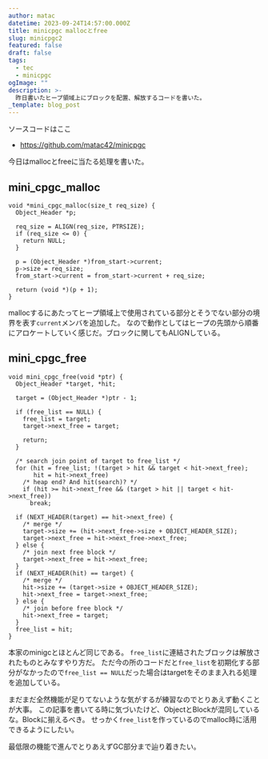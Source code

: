 ```yaml
---
author: matac
datetime: 2023-09-24T14:57:00.000Z
title: minicpgc mallocとfree
slug: minicpgc2
featured: false
draft: false
tags:
  - tec
  - minicpgc
ogImage: ""
description: >-
  昨日書いたヒープ領域上にブロックを配置、解放するコードを書いた。
_template: blog_post
---
```


ソースコードはここ

- https://github.com/matac42/minicpgc

今日はmallocとfreeに当たる処理を書いた。

## mini_cpgc_malloc

```
void *mini_cpgc_malloc(size_t req_size) {
  Object_Header *p;

  req_size = ALIGN(req_size, PTRSIZE);
  if (req_size <= 0) {
    return NULL;
  }

  p = (Object_Header *)from_start->current;
  p->size = req_size;
  from_start->current = from_start->current + req_size;

  return (void *)(p + 1);
}
```

mallocするにあたってヒープ領域上で使用されている部分とそうでない部分の境界を表す`current`メンバを追加した。
なので動作としてはヒープの先頭から順番にアロケートしていく感じだ。ブロックに関してもALIGNしている。

## mini_cpgc_free

```
void mini_cpgc_free(void *ptr) {
  Object_Header *target, *hit;

  target = (Object_Header *)ptr - 1;

  if (free_list == NULL) {
    free_list = target;
    target->next_free = target;

    return;
  }

  /* search join point of target to free_list */
  for (hit = free_list; !(target > hit && target < hit->next_free);
       hit = hit->next_free)
    /* heap end? And hit(search)? */
    if (hit >= hit->next_free && (target > hit || target < hit->next_free))
      break;

  if (NEXT_HEADER(target) == hit->next_free) {
    /* merge */
    target->size += (hit->next_free->size + OBJECT_HEADER_SIZE);
    target->next_free = hit->next_free->next_free;
  } else {
    /* join next free block */
    target->next_free = hit->next_free;
  }
  if (NEXT_HEADER(hit) == target) {
    /* merge */
    hit->size += (target->size + OBJECT_HEADER_SIZE);
    hit->next_free = target->next_free;
  } else {
    /* join before free block */
    hit->next_free = target;
  }
  free_list = hit;
}
```

本家のminigcとほとんど同じである。
`free_list`に連結されたブロックは解放されたものとみなすやり方だ。
ただ今の所のコードだと`free_list`を初期化する部分がなかったので`free_list == NULL`だった場合はtargetをそのまま入れる処理を追加している。

まだまだ全然機能が足りてないような気がするが練習なのでとりあえず動くことが大事。
この記事を書いてる時に気づいたけど、ObjectとBlockが混同しているな。Blockに揃えるべき。
せっかく`free_list`を作っているのでmalloc時に活用できるようにしたい。

最低限の機能で進んでとりあえずGC部分まで辿り着きたい。